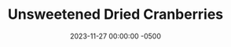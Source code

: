 ---
layout: post
title:  "Unsweetened Dried Cranberries"
date:   2023-11-27 00:00:00 -0500
categories: 
- Recipes
- Finger Foods
permalink: /recipes/dried-cranberry
image: /assets/Food/Finger Food/Cranberry/cranberry-cover.jpg
ing: cranberry-ing
facts: cranberry-facts
Prep: 15
Rest: 
Cook: 360
Source1: 
Source2: 
tags: 
- no sugar
- dried
- fruit
- dehydrate
- cranberry
- raisin
- date
- snack
- trail mix
Description: Dried cranberries are a staple on many salads, but unfortunately they're full of added sugar, as cranberries are naturally tart and not sweet at all. These simple dried cranberries are optionally sweetened with honey, and go great on top of a salad or in a trail mix.  Try using them in place of raisins in my <a href="trail-mix">Mixed Nuts and Chocolate Trail Mix</a>
Instructions: 
- Preheat your air fryer on dehydrate mode at 170F<br><br>

- Cut each of the cranberries in half and add to a small bowl. Optionally, drizzle with some honey, and mix<br><br>

- Dehydrate at 170F for 6-8 hours, flipping every 2 hours. Try to separate as much as possible. I did 6oz of cranberries in a 6qt air fryer.  Transfer to a container in the fridge
---